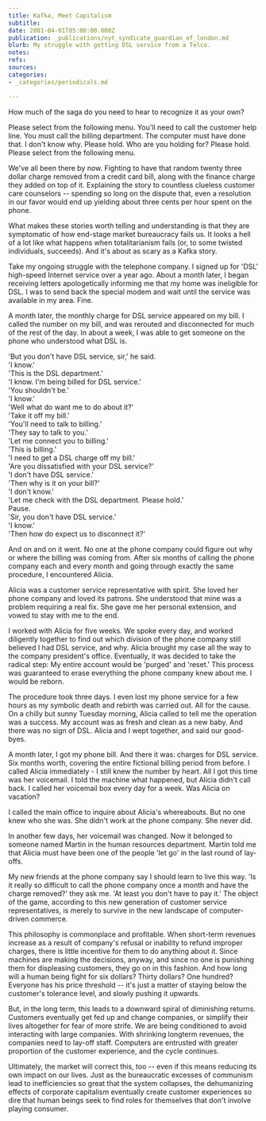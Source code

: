 ```yaml
---
title: Kafka, Meet Capitalism
subtitle: 
date: 2001-04-01T05:00:00.000Z
publication: _publications/nyt_syndicate_guardian_of_london.md
blurb: My struggle with getting DSL service from a Telco.
notes: 
refs: 
sources: 
categories:
- _categories/periodicals.md

---
```

How much of the saga do you need to hear to recognize it as your own?

Please select from the following menu. You'll need to call the customer help line. You must call the billing department. The computer must have done that. I don't know why. Please hold. Who are you holding for? Please hold. Please select from the following menu.

We've all been there by now. Fighting to have that random twenty three dollar charge removed from a credit card bill, along with the finance charge they added on top of it. Explaining the story to countless clueless customer care counselors -- spending so long on the dispute that, even a resolution in our favor would end up yielding about three cents per hour spent on the phone.

What makes these stories worth telling and understanding is that they are symptomatic of how end-stage market bureaucracy fails us. It looks a hell of a lot like what happens when totalitarianism fails (or, to some twisted individuals, succeeds). And it's about as scary as a Kafka story.

Take my ongoing struggle with the telephone company. I signed up for 'DSL' high-speed Internet service over a year ago. About a month later, I began receiving letters apologetically informing me that my home was ineligible for DSL. I was to send back the special modem and wait until the service was available in my area. Fine.

A month later, the monthly charge for DSL service appeared on my bill. I called the number on my bill, and was rerouted and disconnected for much of the rest of the day. In about a week, I was able to get someone on the phone who understood what DSL is.

'But you don't have DSL service, sir,' he said.  
'I know.'  
'This is the DSL department.'  
'I know. I'm being billed for DSL service.'  
'You shouldn't be.'  
'I know.'  
'Well what do want me to do about it?'  
'Take it off my bill.'  
'You'll need to talk to billing.'  
'They say to talk to you.'  
'Let me connect you to billing.'  
'This is billing.'  
'I need to get a DSL charge off my bill.'  
'Are you dissatisfied with your DSL service?'  
'I don't have DSL service.'  
'Then why is it on your bill?'  
'I don't know.'  
'Let me check with the DSL department. Please hold.'  
Pause.  
'Sir, you don't have DSL service.'  
'I know.'  
'Then how do expect us to disconnect it?'

And on and on it went. No one at the phone company could figure out why or where the billing was coming from. After six months of calling the phone company each and every month and going through exactly the same procedure, I encountered Alicia.

Alicia was a customer service representative with spirit. She loved her phone company and loved its patrons. She understood that mine was a problem requiring a real fix. She gave me her personal extension, and vowed to stay with me to the end.

I worked with Alicia for five weeks. We spoke every day, and worked diligently together to find out which division of the phone company still believed I had DSL service, and why. Alicia brought my case all the way to the company president's office. Eventually, it was decided to take the radical step: My entire account would be 'purged' and 'reset.' This process was guaranteed to erase everything the phone company knew about me. I would be reborn.

The procedure took three days. I even lost my phone service for a few hours as my symbolic death and rebirth was carried out. All for the cause. On a chilly but sunny Tuesday morning, Alicia called to tell me the operation was a success. My account was as fresh and clean as a new baby. And there was no sign of DSL. Alicia and I wept together, and said our good-byes.

A month later, I got my phone bill. And there it was: charges for DSL service. Six months worth, covering the entire fictional billing period from before. I called Alicia immediately - I still knew the number by heart. All I got this time was her voicemail. I told the machine what happened, but Alicia didn't call back. I called her voicemail box every day for a week. Was Alicia on vacation?

I called the main office to inquire about Alicia's whereabouts. But no one knew who she was. She didn't work at the phone company. She never did.

In another few days, her voicemail was changed. Now it belonged to someone named Martin in the human resources department. Martin told me that Alicia must have been one of the people 'let go' in the last round of lay-offs.

My new friends at the phone company say I should learn to live this way. 'Is it really so difficult to call the phone company once a month and have the charge removed?' they ask me. 'At least you don't have to pay it.' The object of the game, according to this new generation of customer service representatives, is merely to survive in the new landscape of computer-driven commerce.

This philosophy is commonplace and profitable. When short-term revenues increase as a result of company's refusal or inability to refund improper charges, there is little incentive for them to do anything about it. Since machines are making the decisions, anyway, and since no one is punishing them for displeasing customers, they go on in this fashion. And how long will a human being fight for six dollars? Thirty dollars? One hundred? Everyone has his price threshold -- it's just a matter of staying below the customer's tolerance level, and slowly pushing it upwards.

But, in the long term, this leads to a downward spiral of diminishing returns. Customers eventually get fed up and change companies, or simplify their lives altogether for fear of more strife. We are being conditioned to avoid interacting with large companies. With shrinking longterm revenues, the companies need to lay-off staff. Computers are entrusted with greater proportion of the customer experience, and the cycle continues.

Ultimately, the market will correct this, too -- even if this means reducing its own impact on our lives. Just as the bureaucratic excesses of communism lead to inefficiencies so great that the system collapses, the dehumanizing effects of corporate capitalism eventually create customer experiences so dire that human beings seek to find roles for themselves that don't involve playing consumer.